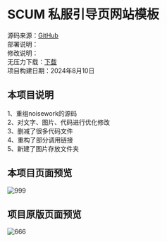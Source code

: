 # SCUM 私服引导页网站模板
源码来源：[GitHub](https://github.com/rcy1314/noisework)<br />
部署说明：<br />
修改说明：<br />
无压力下载：[下载](http://baimu.live)<br />
项目构建日期：2024年8月10日<br />

## 本项目说明<br />
1、重组noisework的源码<br />
2、对文字、图片、代码进行优化修改<br />
3、删减了很多代码文件<br />
4、重构了部分调用链接<br />
5、新建了图片存放文件夹<br />

## 本项目页面预览
![999](http://baimu.live/scum/imgs/20240815001508.png)

## 项目原版页面预览<br />
![666](https://jsd.cdn.noisework.cn/gh/rcy1314/tuchuang@main/uPic/666.png)
